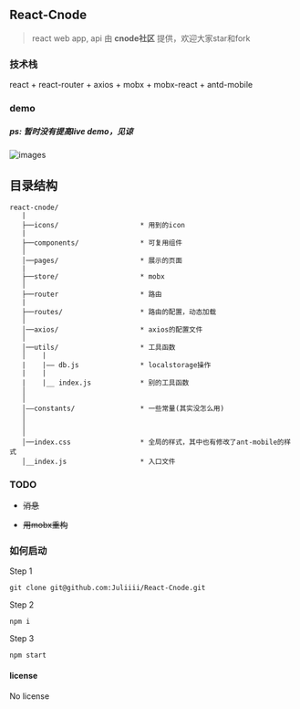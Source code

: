 ## React-Cnode

> react web app, api 由 **cnode社区** 提供，欢迎大家star和fork

###  技术栈
react + react-router + axios + mobx + mobx-react + antd-mobile

###  demo
##### ps: 暂时没有提高live demo，见谅
![images](https://user-images.githubusercontent.com/23744602/31574427-40b147f2-b102-11e7-8731-253ab286dc37.gif)


## 目录结构
```
react-cnode/
   |
   ├──icons/                    * 用到的icon
   |
   ├──components/               * 可复用组件
   │
   │──pages/                    * 展示的页面
   |
   ├──store/                    * mobx
   │
   ├──router                    * 路由
   |
   ├──routes/                   * 路由的配置，动态加载
   │
   │──axios/                    * axios的配置文件
   │
   │──utils/                    * 工具函数
   │    |
   |    |—— db.js               * localstorage操作
   |    |
   |    |__ index.js            * 别的工具函数
   │
   │ 
   │——constants/                * 一些常量(其实没怎么用)
   │
   │
   │
   │──index.css                 * 全局的样式，其中也有修改了ant-mobile的样式
   │__index.js                  * 入口文件
```


### TODO

- ~~消息~~

- ~~用mobx重构~~

### 如何启动
Step 1
```
git clone git@github.com:Juliiii/React-Cnode.git
```

Step 2
```
npm i
```

Step 3
```
npm start
```
#### license

No license
